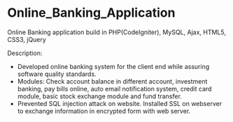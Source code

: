 Online_Banking_Application
==========================

Online Banking application build in PHP(CodeIgniter), MySQL, Ajax, HTML5, CSS3, jQuery

Description:
- Developed online banking system for the client end while assuring software quality standards.
- Modules: Check account balance in different account, investment banking, pay bills online, auto email notification system, credit card module, basic stock exchange module and fund transfer.
- Prevented SQL injection attack on website. Installed SSL on webserver to exchange information in encrypted form with web server.
